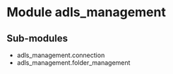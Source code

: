Module adls_management
======================

Sub-modules
-----------
* adls_management.connection
* adls_management.folder_management